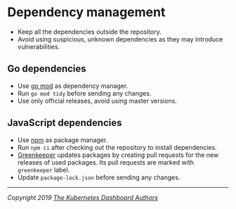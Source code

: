 # Dependency management

- Keep all the dependencies outside the repository.
- Avoid using suspicious, unknown dependencies as they may introduce vulnerabilities.

## Go dependencies

- Use [go mod](https://github.com/golang/go/wiki/Modules) as dependency manager. 
- Run `go mod tidy` before sending any changes.
- Use only official releases, avoid using master versions.

## JavaScript dependencies

- Use [npm](https://www.npmjs.com/) as package manager.
- Run `npm ci` after checking out the repository to install dependencies.
- [Greenkeeper](https://greenkeeper.io/) updates packages by creating pull requests for
the new releases of used packages. Its pull requests are marked with `greenkeeper` label.
- Update `package-lock.json` before sending any changes.

----
_Copyright 2019 [The Kubernetes Dashboard Authors](https://github.com/kubernetes/dashboard/graphs/contributors)_
